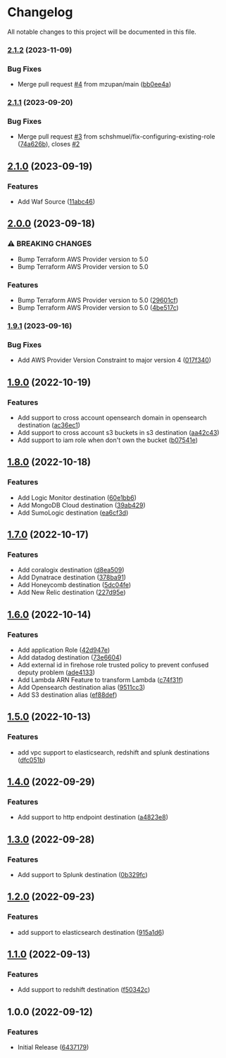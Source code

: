 # Changelog

All notable changes to this project will be documented in this file.

### [2.1.2](https://github.com/fdmsantos/terraform-aws-kinesis-firehose/compare/v2.1.1...v2.1.2) (2023-11-09)


### Bug Fixes

* Merge pull request [#4](https://github.com/fdmsantos/terraform-aws-kinesis-firehose/issues/4) from mzupan/main ([bb0ee4a](https://github.com/fdmsantos/terraform-aws-kinesis-firehose/commit/bb0ee4acfe1fd08775d482073393805e1edf463f))

### [2.1.1](https://github.com/fdmsantos/terraform-aws-kinesis-firehose/compare/v2.1.0...v2.1.1) (2023-09-20)


### Bug Fixes

* Merge pull request [#3](https://github.com/fdmsantos/terraform-aws-kinesis-firehose/issues/3) from schshmuel/fix-configuring-existing-role ([74a626b](https://github.com/fdmsantos/terraform-aws-kinesis-firehose/commit/74a626b6f530684a37cf4149e06cb3ff1172755a)), closes [#2](https://github.com/fdmsantos/terraform-aws-kinesis-firehose/issues/2)

## [2.1.0](https://github.com/fdmsantos/terraform-aws-kinesis-firehose/compare/v2.0.0...v2.1.0) (2023-09-19)


### Features

* Add Waf Source ([11abc46](https://github.com/fdmsantos/terraform-aws-kinesis-firehose/commit/11abc46eb71a758796f1f41a4e3a12f32e0cd2a8))

## [2.0.0](https://github.com/fdmsantos/terraform-aws-kinesis-firehose/compare/v1.9.1...v2.0.0) (2023-09-18)


### ⚠ BREAKING CHANGES

* Bump Terraform AWS Provider version to 5.0
* Bump Terraform AWS Provider version to 5.0

### Features

* Bump Terraform AWS Provider version to 5.0 ([29601cf](https://github.com/fdmsantos/terraform-aws-kinesis-firehose/commit/29601cf8ad93a9a56ac3fba37f9e8b0c968c5c3f))
* Bump Terraform AWS Provider version to 5.0 ([4be517c](https://github.com/fdmsantos/terraform-aws-kinesis-firehose/commit/4be517c9f13b62816cc3d0ccede495ab3715d009))

### [1.9.1](https://github.com/fdmsantos/terraform-aws-kinesis-firehose/compare/v1.9.0...v1.9.1) (2023-09-16)


### Bug Fixes

* Add AWS Provider Version Constraint to major version 4 ([017f340](https://github.com/fdmsantos/terraform-aws-kinesis-firehose/commit/017f3408db24f3318e27d3a1308522925d2e5af7))

## [1.9.0](https://github.com/fdmsantos/terraform-aws-kinesis-firehose/compare/v1.8.0...v1.9.0) (2022-10-19)


### Features

* Add support to cross account opensearch domain in opensearch destination ([ac36ec1](https://github.com/fdmsantos/terraform-aws-kinesis-firehose/commit/ac36ec1e9a3474d86195e9b38336288a77327705))
* Add support to cross account s3 buckets in s3 destination ([aa42c43](https://github.com/fdmsantos/terraform-aws-kinesis-firehose/commit/aa42c439bcf27cf95b851c5bc0fafe7454bdd960))
* Add support to iam role when don't own the bucket ([b07541e](https://github.com/fdmsantos/terraform-aws-kinesis-firehose/commit/b07541ee80f99f3d9a805072a50bbf28164428cf))

## [1.8.0](https://github.com/fdmsantos/terraform-aws-kinesis-firehose/compare/v1.7.0...v1.8.0) (2022-10-18)


### Features

* Add Logic Monitor destination ([60e1bb6](https://github.com/fdmsantos/terraform-aws-kinesis-firehose/commit/60e1bb60d6c34fc7748368e365accc295065203c))
* Add MongoDB Cloud destination ([39ab429](https://github.com/fdmsantos/terraform-aws-kinesis-firehose/commit/39ab429d43440033059732426e275294ed6ec62b))
* Add SumoLogic destination ([ea6cf3d](https://github.com/fdmsantos/terraform-aws-kinesis-firehose/commit/ea6cf3d1c91d34d068c91a4d0854b3ba20391ed7))

## [1.7.0](https://github.com/fdmsantos/terraform-aws-kinesis-firehose/compare/v1.6.0...v1.7.0) (2022-10-17)


### Features

* Add coralogix destination ([d8ea509](https://github.com/fdmsantos/terraform-aws-kinesis-firehose/commit/d8ea5096d34af8cec367c5f5b79413e20416e576))
* Add Dynatrace destination ([378ba91](https://github.com/fdmsantos/terraform-aws-kinesis-firehose/commit/378ba91f4329542325b435c2891ef353f16251f2))
* Add Honeycomb destination ([5dc04fe](https://github.com/fdmsantos/terraform-aws-kinesis-firehose/commit/5dc04fe00e3e6c3acc857ca8b00665d10e3eabca))
* Add New Relic destination ([227d95e](https://github.com/fdmsantos/terraform-aws-kinesis-firehose/commit/227d95ea321b676308a7b3ad6fc1ac94c2e4e3e4))

## [1.6.0](https://github.com/fdmsantos/terraform-aws-kinesis-firehose/compare/v1.5.0...v1.6.0) (2022-10-14)


### Features

* Add application Role ([42d947e](https://github.com/fdmsantos/terraform-aws-kinesis-firehose/commit/42d947e9c9f078e72abcf634e2df6042cef5f06e))
* Add datadog destination ([73e6604](https://github.com/fdmsantos/terraform-aws-kinesis-firehose/commit/73e6604885d07689e6c870ce61549f2b6a7c3a83))
* Add external id in firehose role trusted policy to prevent confused deputy problem ([ade4133](https://github.com/fdmsantos/terraform-aws-kinesis-firehose/commit/ade4133e921460639ef2558096fd97453f50547c))
* Add Lambda ARN Feature to transform Lambda ([c74f31f](https://github.com/fdmsantos/terraform-aws-kinesis-firehose/commit/c74f31f14468717318b48d4a2a3970c6c5b5fe0b))
* Add Opensearch destination alias ([9511cc3](https://github.com/fdmsantos/terraform-aws-kinesis-firehose/commit/9511cc393e1feb607c9711c34419456d6acc5115))
* Add S3 destination alias ([ef88def](https://github.com/fdmsantos/terraform-aws-kinesis-firehose/commit/ef88defabea30ef7298ca25273374e9cfbaa64f2))

## [1.5.0](https://github.com/fdmsantos/terraform-aws-kinesis-firehose/compare/v1.4.0...v1.5.0) (2022-10-13)


### Features

* add vpc support to elasticsearch, redshift and splunk destinations ([dfc051b](https://github.com/fdmsantos/terraform-aws-kinesis-firehose/commit/dfc051b0562129f5b6579eb6e7ac083c7e2980c7))

## [1.4.0](https://github.com/fdmsantos/terraform-aws-kinesis-firehose/compare/v1.3.0...v1.4.0) (2022-09-29)


### Features

* Add support to http endpoint destination ([a4823e8](https://github.com/fdmsantos/terraform-aws-kinesis-firehose/commit/a4823e8c3c94367b6673223e6ea68e0aa7a443cd))

## [1.3.0](https://github.com/fdmsantos/terraform-aws-kinesis-firehose/compare/v1.2.0...v1.3.0) (2022-09-28)


### Features

* Add support to Splunk destination ([0b329fc](https://github.com/fdmsantos/terraform-aws-kinesis-firehose/commit/0b329fc4df7a38c2cfc00ea66f0d2ae6a4a048e4))

## [1.2.0](https://github.com/fdmsantos/terraform-aws-kinesis-firehose/compare/v1.1.0...v1.2.0) (2022-09-23)


### Features

* add support to elasticsearch destination ([915a1d6](https://github.com/fdmsantos/terraform-aws-kinesis-firehose/commit/915a1d69a15a7f559120bca2a7636e96135ddb13))

## [1.1.0](https://github.com/fdmsantos/terraform-aws-kinesis-firehose/compare/v1.0.0...v1.1.0) (2022-09-13)


### Features

* Add support to redshift destination ([f50342c](https://github.com/fdmsantos/terraform-aws-kinesis-firehose/commit/f50342cf660fc49f5c00fe87b876913fc1b55e2f))

## 1.0.0 (2022-09-12)


### Features

* Initial Release ([6437179](https://github.com/fdmsantos/terraform-aws-kinesis-firehose/commit/6437179ae196adc2b7684130cbca3b6bc019dae2))
